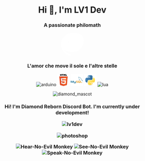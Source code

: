 <h1 align="center">Hi 👋, I'm LV1 Dev</h1>
<h3 align="center">A passionate philomath</h3>


<p align="center"><a href="https://discordapp.com/users/452663373083967488"><img align="center" src="data:image/svg+xml;utf8,<svg xmlns='http://www.w3.org/2000/svg' viewBox='0 0 24 24' width='75' height='75'><path fill='white' d='M12 0C5.383 0 0 5.383 0 12c0 5.745 3.962 10.509 9.291 11.836a.72.72 0 0 0 .904-.654.724.724 0 0 0-.654-.903 10.502 10.502 0 0 1-7.54-7.54.724.724 0 0 0-.903-.655.72.72 0 0 0-.654.904C2.158 17.132 5.794 20 12 20c6.617 0 12-5.383 12-12S18.617 0 12 0zm-1.648 15.246a.723.723 0 0 0 .363-.629.732.732 0 0 0-.363-.63c-2.086-1.035-3.084-2.81-3.084-4.527 0-.408.331-.739.739-.739s.739.331.739.739c0 .823.421 1.546 1.223 2.06a.732.732 0 0 0 1.006-.276.723.723 0 0 0-.276-1.004 3.156 3.156 0 0 0-1.692-.513 3.248 3.248 0 0 0-2.064.758.725.725 0 0 0-.189.98.728.728 0 0 0 .98.189c.671-.459 1.463-.715 2.267-.715.735 0 1.421.224 2.023.644a.732.732 0 1 0 .745-1.258c-.887-.52-1.92-.802-2.968-.802-1.046 0-2.081.281-2.967.801-1.606 1.005-2.394 2.827-2.075 4.52.319 1.693 1.85 3.071 3.687 3.071.7 0 1.391-.19 1.994-.55a.732.732 0 0 0-.363-1.398c-1.202.45-2.464.691-3.628.691z'/></svg>" alt="discord" width="75" height="75" /></a></p>


<h3 align="center">L'amor che move il sole e l'altre stelle</h3>
<p align="center">
</p>

<p align="center"> 
  <img src="https://cdn.worldvectorlogo.com/logos/arduino-1.svg" alt="arduino" width="40" height="40"/>
  <img src="https://raw.githubusercontent.com/devicons/devicon/master/icons/html5/html5-original-wordmark.svg" alt="html5" width="40" height="40"/>
  <img src="https://raw.githubusercontent.com/devicons/devicon/master/icons/mysql/mysql-original-wordmark.svg" alt="mysql" width="40" height="40"/>
  <img src="https://raw.githubusercontent.com/devicons/devicon/master/icons/python/python-original.svg" alt="python" width="40" height="40"/> 
  <img src="https://upload.wikimedia.org/wikipedia/commons/thumb/c/cf/Lua-Logo.svg/947px-Lua-Logo.svg.png" alt="lua" width="40" height="40"/> </p>

<p align="center"><img src="https://i.ibb.co/ZxPKr4C/ddiamond-mascot.png" alt="diamond_mascot" width="180" height="180"></a></p>
<h3 align="center">Hi! I'm Diamond Reborn Discord Bot. I'm currently under development!
<p align="center"> </p>
<p align="center"> </p>
<p align="center"><img align="center" src="https://github-readme-stats.vercel.app/api/top-langs?username=lv1dev&show_icons=true&locale=en&layout=compact" alt="lv1dev" /></p>


<p align="center"><img align="center" src="https://img.shields.io/badge/Adobe%20Photoshop-31A8FF?style=for-the-badge&logo=Adobe%20Photoshop&logoColor=black" alt="photoshop" /></p>

<img src="https://raw.githubusercontent.com/Tarikul-Islam-Anik/Animated-Fluent-Emojis/master/Emojis/Smilies/Hear-No-Evil%20Monkey.png" alt="Hear-No-Evil Monkey" width="75" height="75" />
<img src="https://raw.githubusercontent.com/Tarikul-Islam-Anik/Animated-Fluent-Emojis/master/Emojis/Smilies/See-No-Evil%20Monkey.png" alt="See-No-Evil Monkey" width="75" height="75" />
<img src="https://raw.githubusercontent.com/Tarikul-Islam-Anik/Animated-Fluent-Emojis/master/Emojis/Smilies/Speak-No-Evil%20Monkey.png" alt="Speak-No-Evil Monkey" width="75" height="75" />
